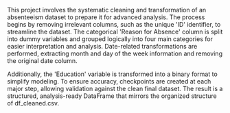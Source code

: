 This project involves the systematic cleaning and transformation of an absenteeism dataset to prepare it for advanced analysis. The process begins by removing irrelevant columns, such as the unique 'ID' identifier, to streamline the dataset. The categorical 'Reason for Absence' column is split into dummy variables and grouped logically into four main categories for easier interpretation and analysis. Date-related transformations are performed, extracting month and day of the week information and removing the original date column.

Additionally, the 'Education' variable is transformed into a binary format to simplify modeling. To ensure accuracy, checkpoints are created at each major step, allowing validation against the clean final dataset. The result is a structured, analysis-ready DataFrame that mirrors the organized structure of df_cleaned.csv.
